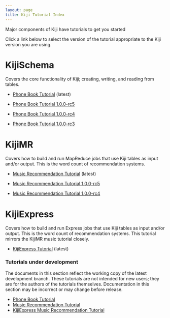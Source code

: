 ```yaml
---
layout: page
title: Kiji Tutorial Index
---
```


Major components of Kiji have tutorials to get you started

Click a link below to select the version of the tutorial appropriate
to the Kiji version you are using.

# KijiSchema
Covers the core functionality of Kiji; creating, writing, and reading from tables.

* [Phone Book Tutorial](tutorials/phonebook-tutorial/1.0.0-rc6/phonebook-tutorial) (latest)

* [Phone Book Tutorial 1.0.0-rc5](tutorials/phonebook-tutorial/1.0.0-rc5/phonebook-tutorial)

* [Phone Book Tutorial 1.0.0-rc4](tutorials/phonebook-tutorial/1.0.0-rc4/phonebook-tutorial)

* [Phone Book Tutorial 1.0.0-rc3](tutorials/phonebook-tutorial/1.0.0-rc3/phonebook-tutorial)

# KijiMR
Covers how to build and run MapReduce jobs that use Kiji tables as input and/or output. This is
the word count of recommendation systems.

* [Music Recommendation Tutorial](tutorials/music-recommendation/1.0.0-rc6/music-overview) (latest)

* [Music Recommendation Tutorial 1.0.0-rc5](tutorials/music-recommendation/1.0.0-rc5/music-overview)

* [Music Recommendation Tutorial 1.0.0-rc4](tutorials/music-recommendation/1.0.0-rc4/music-overview)

# KijiExpress
Covers how to build and run Express jobs that use Kiji tables as input and/or output. This is the
word count of recommendation systems.  This tutorial mirrors the KijiMR music tutorial closely.

* [KijiExpress Tutorial](tutorials/express-recommendation/0.1.0/express-overview) (latest)

### Tutorials under development

The documents in this section reflect the working copy of the latest development branch.
These tutorials are not intended for new users; they are for the authors of the tutorials
themselves. Documentation in this section may be incorrect or may change before release.

* [Phone Book Tutorial](tutorials/phonebook-tutorial/DEVEL/phonebook-tutorial)
* [Music Recommendation Tutorial](tutorials/music-recommendation/DEVEL/music-overview)
* [KijiExpress Music Recommendation Tutorial](tutorials/express-recommendation/DEVEL/express-overview)

